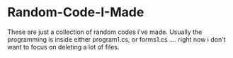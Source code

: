 # Random-Code-I-Made
These are just a collection of random codes i've made. Usually the programming is inside either program1.cs, or forms1.cs .... right now i don't want to focus on deleting a lot of files.
